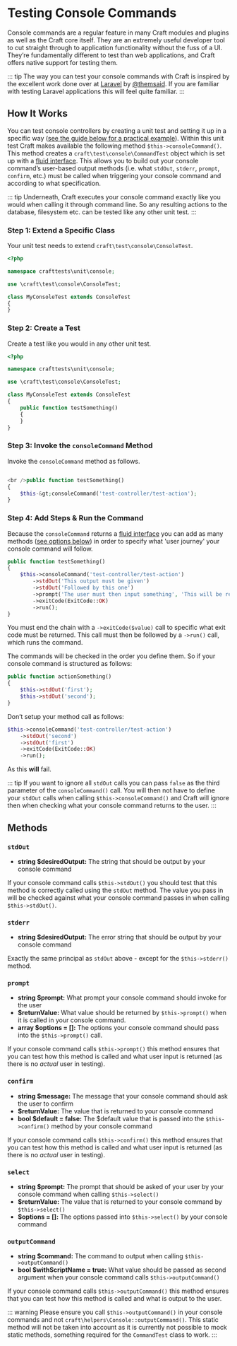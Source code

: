 # Testing Console Commands

Console commands are a regular feature in many Craft modules and plugins as well as the Craft core itself. They are an extremely useful developer tool to cut straight through to application functionality without the fuss of a UI. They’re fundamentally different to test than web applications, and Craft offers native support for testing them.

::: tip
The way you can test your console commands with Craft is inspired by the excellent work done over at [Laravel](https://laravel.com/docs/5.8/console-tests) by [@themsaid](https://github.com/laravel/framework/pull/25270). If you are familiar with testing Laravel applications this will feel quite familiar.
:::

## How It Works

You can test console controllers by creating a unit test and setting it up in a specific way ([see the guide below for a practical example](#step-1-extend-a-specific-class)). Within this unit test Craft makes available the following method `$this->consoleCommand()`. This method creates a `craft\test\console\CommandTest` object which is set up with a [fluid interface](https://en.wikipedia.org/wiki/Fluent_interface#PHP). This allows you to build out your console command’s user-based output methods (i.e. what `stdOut`, `stderr`, `prompt`, `confirm`, etc.) must be called when triggering your console command and according to what specification.

::: tip
Underneath, Craft executes your console command exactly like you would when calling it through command line. So any resulting actions to the database, filesystem etc. can be tested like any other unit test.
:::

### Step 1: Extend a Specific Class

Your unit test needs to extend `craft\test\console\ConsoleTest`.

```php
<?php

namespace crafttests\unit\console;

use \craft\test\console\ConsoleTest;

class MyConsoleTest extends ConsoleTest
{
}
```

### Step 2: Create a Test

Create a test like you would in any other unit test.

```php
<?php

namespace crafttests\unit\console;

use \craft\test\console\ConsoleTest;

class MyConsoleTest extends ConsoleTest
{
    public function testSomething()
    {
    }
}
```

### Step 3: Invoke the `consoleCommand` Method

Invoke the `consoleCommand` method as follows.

```php

<br />public function testSomething()
{
    $this-&gt;consoleCommand('test-controller/test-action');
}
```

### Step 4: Add Steps & Run the Command

Because the `consoleCommand` returns a [fluid interface](https://en.wikipedia.org/wiki/Fluent_interface#PHP) you can add as many methods ([see options below](#methods)) in order to specify what 'user journey' your console command will follow.

```php
public function testSomething()
{
    $this->consoleCommand('test-controller/test-action')
        ->stdOut('This output must be given')
        ->stdOut('Followed by this one')
        ->prompt('The user must then input something', 'This will be returned in the controller action (your console command)', 'the $default value')
        ->exitCode(ExitCode::OK)
        ->run();
}
```

You must end the chain with a `->exitCode($value)` call to specific what exit code must be returned. This call must then be followed by a `->run()` call, which runs the command.

The commands will be checked in the order you define them. So if your console command is structured as follows:

```php
public function actionSomething()
{
    $this->stdOut('first');
    $this->stdOut('second');
}
```

Don’t setup your method call as follows:

```php
$this->consoleCommand('test-controller/test-action')
    ->stdOut('second')
    ->stdOut('first')
    ->exitCode(ExitCode::OK)
    ->run();
```

As this **will** fail.

::: tip
If you want to ignore all `stdOut` calls you can pass `false` as the third parameter of the `consoleCommand()` call. You will then not have to define your `stdOut` calls when calling `$this->consoleCommand()` and Craft will ignore then when checking what your console command returns to the user.
:::

## Methods

### `stdOut`

- **string \$desiredOutput:** The string that should be output by your console command

If your console command calls `$this->stdOut()` you should test that this method is correctly called using the `stdOut` method. The value you pass in will be checked against what your console command passes in when calling `$this->stdOut()`.

### `stderr`

- **string \$desiredOutput:** The error string that should be output by your console command

Exactly the same principal as `stdOut` above - except for the `$this->stderr()` method.

### `prompt`

- **string \$prompt:** What prompt your console command should invoke for the user
- **\$returnValue:** What value should be returned by `$this->prompt()` when it is called in your console command.
- **array \$options = []:** The options your console command should pass into the `$this->prompt()` call.

If your console command calls `$this->prompt()` this method ensures that you can test how this method is called and what user input is returned (as there is no _actual_ user in testing).

### `confirm`

- **string \$message:** The message that your console command should ask the user to confirm
- **\$returnValue:** The value that is returned to your console command
- **bool \$default = false:** The \$default value that is passed into the `$this->confirm()` method by your console command

If your console command calls `$this->confirm()` this method ensures that you can test how this method is called and what user input is returned (as there is no _actual_ user in testing).

### `select`

- **string \$prompt:** The prompt that should be asked of your user by your console command when calling `$this->select()`
- **\$returnValue:** The value that is returned to your console command by `$this->select()`
- **\$options = []:** The options passed into `$this->select()` by your console command

### `outputCommand`

- **string \$command:** The command to output when calling `$this->outputCommand()`
- **bool \$withScriptName = true:** What value should be passed as second argument when your console command calls `$this->outputCommand()`

If your console command calls `$this->outputCommand()` this method ensures that you can test how this method is called and what is output to the user.

::: warning
Please ensure you call `$this->outputCommand()` in your console commands and not `craft\helpers\Console::outputCommand()`. This static method will not be taken into account as it is currently not possible to mock static methods, something required for the `CommandTest` class to work.
:::
